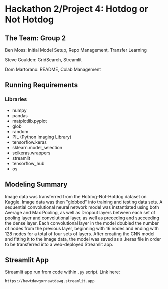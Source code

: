 # Hackathon 2/Project 4: Hotdog or Not Hotdog

## The Team: Group 2

Ben Moss: Initial Model Setup, Repo Management, Transfer Learning

Steve Goulden: GridSearch, Streamlit

Dom Martorano: README, Colab Management

## Running Requirements

### Libraries

*   numpy
*   pandas
*   matplotlib.pyplot
*   glob
*   random
*   PIL (Python Imaging Library)
*   tensorflow.keras
*   sklearn.model_selection
*   scikeras.wrappers
*   streamlit
*   tensorflow_hub
*   os

## Modeling Summary

Image data was transferred from the Hotdog-Not-Hotdog dataset on Kaggle. Image data was then "globbed" into training and testing data sets. A sequential convolutional neural network model was instantiated using both Average and Max Pooling, as well as Dropout layers between each set of pooling layer and convolutional layer, as well as preceding and succeeding the dense layer. Each convolutional layer in the model doubled the number of nodes from the previous layer, beginning with 16 nodes and ending with 128 nodes for a total of four sets of layers. After creating the CNN model and fitting it to the image data, the model was saved as a .keras file in order to be transferred into a web-deployed Streamlit app.

## Streamlit App

Streamlit app run from code within `.py` script. Link here: 

`https://hawtdawgornawtdawg.streamlit.app`
